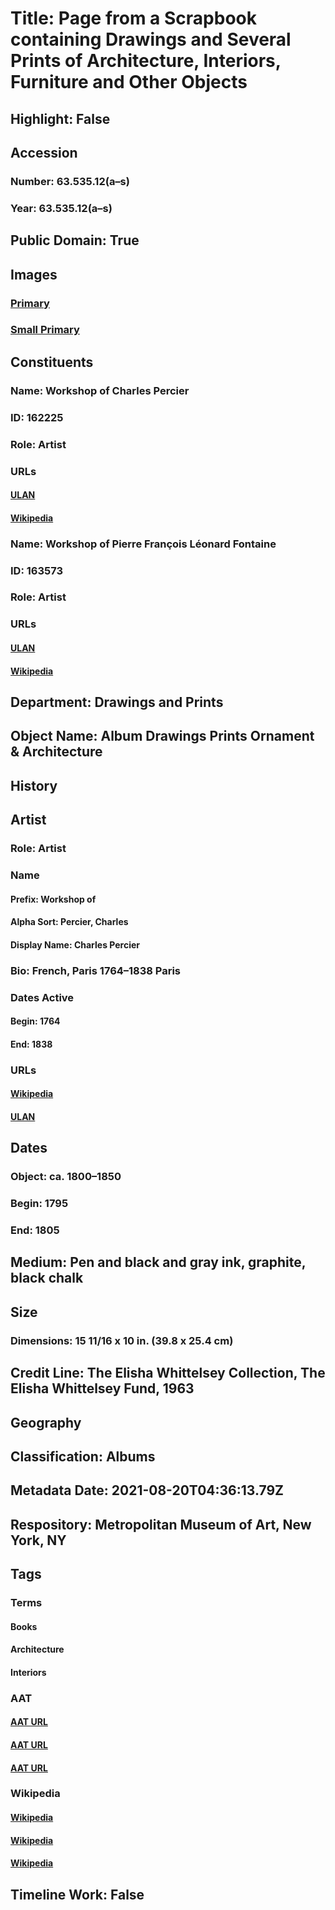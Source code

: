 # Title: Page from a Scrapbook containing Drawings and Several Prints of Architecture, Interiors, Furniture and Other Objects
## Highlight: False
## Accession
### Number: 63.535.12(a–s)
### Year: 63.535.12(a–s)
## Public Domain: True
## Images
### [Primary](https://images.metmuseum.org/CRDImages/dp/original/DP372081.jpg)
### [Small Primary](https://images.metmuseum.org/CRDImages/dp/web-large/DP372081.jpg)
## Constituents
### Name: Workshop of Charles Percier
### ID: 162225
### Role: Artist
### URLs
#### [ULAN](http://vocab.getty.edu/page/ulan/500012660)
#### [Wikipedia](https://www.wikidata.org/wiki/Q969714)
### Name: Workshop of Pierre François Léonard Fontaine
### ID: 163573
### Role: Artist
### URLs
#### [ULAN](http://vocab.getty.edu/page/ulan/500016389)
#### [Wikipedia](https://www.wikidata.org/wiki/Q652952)
## Department: Drawings and Prints
## Object Name: Album Drawings Prints Ornament & Architecture
## History
## Artist
### Role: Artist
### Name
#### Prefix: Workshop of
#### Alpha Sort: Percier, Charles
#### Display Name: Charles Percier
### Bio: French, Paris 1764–1838 Paris
### Dates Active
#### Begin: 1764
#### End: 1838
### URLs
#### [Wikipedia](https://www.wikidata.org/wiki/Q969714)
#### [ULAN](http://vocab.getty.edu/page/ulan/500012660)
## Dates
### Object: ca. 1800–1850
### Begin: 1795
### End: 1805
## Medium: Pen and black and gray ink, graphite, black chalk
## Size
### Dimensions: 15 11/16 x 10 in.  (39.8 x 25.4 cm)
## Credit Line: The Elisha Whittelsey Collection, The Elisha Whittelsey Fund, 1963
## Geography
## Classification: Albums
## Metadata Date: 2021-08-20T04:36:13.79Z
## Respository: Metropolitan Museum of Art, New York, NY
## Tags
### Terms
#### Books
#### Architecture
#### Interiors
### AAT
#### [AAT URL](http://vocab.getty.edu/page/aat/300028051)
#### [AAT URL](http://vocab.getty.edu/page/aat/300263552)
#### [AAT URL](http://vocab.getty.edu/page/aat/300391239)
### Wikipedia
#### [Wikipedia]()
#### [Wikipedia]()
#### [Wikipedia]()
## Timeline Work: False